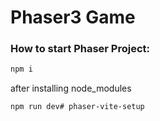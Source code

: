 # Phaser3 Game

### How to start Phaser Project:

````javascript
npm i
````
after installing node_modules
````
npm run dev# phaser-vite-setup
